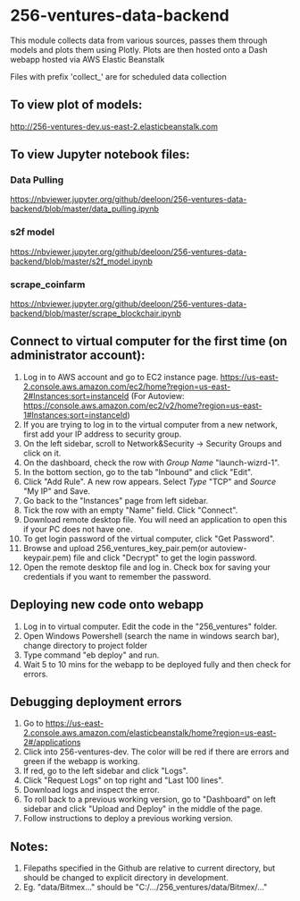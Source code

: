 # 256-ventures-data-backend
This module collects data from various sources, passes them through models and plots them using Plotly. 
Plots are then hosted onto a Dash webapp hosted via AWS Elastic Beanstalk

Files with prefix 'collect_' are for scheduled data collection

## To view plot of models:
http://256-ventures-dev.us-east-2.elasticbeanstalk.com

## To view Jupyter notebook files:
### Data Pulling
https://nbviewer.jupyter.org/github/deeloon/256-ventures-data-backend/blob/master/data_pulling.ipynb

### s2f model
https://nbviewer.jupyter.org/github/deeloon/256-ventures-data-backend/blob/master/s2f_model.ipynb

### scrape_coinfarm
https://nbviewer.jupyter.org/github/deeloon/256-ventures-data-backend/blob/master/scrape_blockchair.ipynb


## Connect to virtual computer for the first time (on administrator account):
1. Log in to AWS account and go to EC2 instance page. https://us-east-2.console.aws.amazon.com/ec2/home?region=us-east-2#Instances:sort=instanceId (For Autoview: https://console.aws.amazon.com/ec2/v2/home?region=us-east-1#Instances:sort=instanceId)
2. If you are trying to log in to the virtual computer from a new network, first add your IP address to security group.
3. On the left sidebar, scroll to Network&Security -> Security Groups and click on it.
4. On the dashboard, check the row with *Group Name* "launch-wizrd-1".
5. In the bottom section, go to the tab "Inbound" and click "Edit".
6. Click "Add Rule". A new row appears. Select *Type* "TCP" and *Source* "My IP" and Save.
7. Go back to the "Instances" page from left sidebar.
8. Tick the row with an empty "Name" field. Click "Connect".
9. Download remote desktop file. You will need an application to open this if your PC does not have one.
10. To get login password of the virtual computer, click "Get Password". 
11. Browse and upload 256_ventures_key_pair.pem(or autoview-keypair.pem) file and click "Decrypt" to get the login password. 
12. Open the remote desktop file and log in. Check box for saving your credentials if you want to remember the password. 

## Deploying new code onto webapp
1. Log in to virtual computer. Edit the code in the "256_ventures" folder.
2. Open Windows Powershell (search the name in windows search bar), change directory to project folder
3. Type command "eb deploy" and run.
3. Wait 5 to 10 mins for the webapp to be deployed fully and then check for errors.

## Debugging deployment errors
1. Go to https://us-east-2.console.aws.amazon.com/elasticbeanstalk/home?region=us-east-2#/applications
2. Click into 256-ventures-dev. The color will be red if there are errors and green if the webapp is working.
3. If red, go to the left sidebar and click "Logs".
4. Click "Request Logs" on top right and "Last 100 lines".
5. Download logs and inspect the error.
6. To roll back to a previous working version, go to "Dashboard" on left sidebar and click "Upload and Deploy" in the middle of the page.
7. Follow instructions to deploy a previous working version.

## Notes:
1. Filepaths specified in the Github are relative to current directory, but should be changed to explicit directory in development.
2. Eg. "data/Bitmex..." should be "C:/.../256_ventures/data/Bitmex/..."
